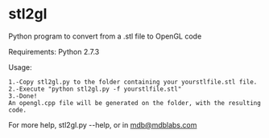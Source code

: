 stl2gl
======

Python program to convert from a .stl file to OpenGL code

Requirements:
	Python 2.7.3
	
Usage:

	1.-Copy stl2gl.py to the folder containing your yourstlfile.stl file.
	2.-Execute "python stl2gl.py -f yourstlfile.stl"
	3.-Done! 
	An opengl.cpp file will be generated on the folder, with the resulting code.
	
For more help, stl2gl.py --help, or in mdb@mdblabs.com